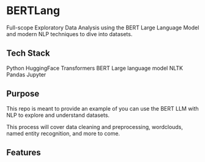 # BERTLang
Full-scope Exploratory Data Analysis using the BERT Large Language Model and modern NLP techniques to dive into datasets. 

<h2>Tech Stack</h2>
Python
HuggingFace Transformers
BERT Large language model
NLTK
Pandas
Jupyter

<h2>Purpose</h2>
This repo is meant to provide an example of you can use the BERT LLM with NLP to explore and understand datasets. 

This process will cover data cleaning and preprocessing, wordclouds, named entity recognition, and more to come. 

<h2>Features</h2>
